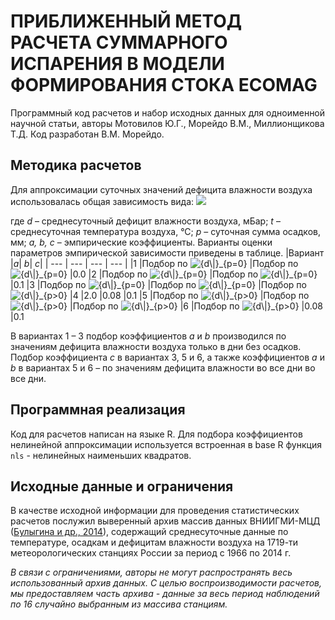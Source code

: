 # ПРИБЛИЖЕННЫЙ МЕТОД РАСЧЕТА СУММАРНОГО ИСПАРЕНИЯ В МОДЕЛИ ФОРМИРОВАНИЯ СТОКА ECOMAG
Программный код расчетов и набор исходных данных для одноименной научной статьи, 
авторы Мотовилов Ю.Г., Морейдо В.М., Миллионщикова Т.Д.
Код разработан В.М. Морейдо.

## Методика расчетов
Для аппроксимации суточных значений дефицита влажности воздуха использовалась общая зависимость вида:
<img src="https://render.githubusercontent.com/render/math?math=d=a*e^{(b*t-c*p)}">

где *d* – среднесуточный дефицит влажности воздуха, мБар; *t* – среднесуточная температура воздуха, °С; *p* – суточная сумма осадков, мм; *a, b, с* – эмпирические коэффициенты. 
Варианты оценки параметров эмпирической зависимости приведены в таблице.
|Вариант	|*a*|	*b*|	*c*|
| --- | --- | --- | --- |
|1	|Подбор по <img src="https://latex.codecogs.com/gif.latex?{d\|}_{p=0}" title="{d\|}_{p=0}" />	|Подбор по <img src="https://latex.codecogs.com/gif.latex?{d\|}_{p=0}" title="{d\|}_{p=0}" />	|0.0
|2	|Подбор по <img src="https://latex.codecogs.com/gif.latex?{d\|}_{p=0}" title="{d\|}_{p=0}" />	|Подбор по <img src="https://latex.codecogs.com/gif.latex?{d\|}_{p=0}" title="{d\|}_{p=0}" /> 	|0.1
|3	|Подбор по <img src="https://latex.codecogs.com/gif.latex?{d\|}_{p=0}" title="{d\|}_{p=0}" />	|Подбор по <img src="https://latex.codecogs.com/gif.latex?{d\|}_{p=0}" title="{d\|}_{p=0}" /> 	|Подбор по <img src="https://latex.codecogs.com/gif.latex?{d\|}_{p>0}" title="{d\|}_{p>0}" />
|4	|2.0	|0.08	|0.1
|5	|Подбор по <img src="https://latex.codecogs.com/gif.latex?{d\|}_{p>0}" title="{d\|}_{p>0}" />	|Подбор по <img src="https://latex.codecogs.com/gif.latex?{d\|}_{p>0}" title="{d\|}_{p>0}" />	|Подбор по <img src="https://latex.codecogs.com/gif.latex?{d\|}_{p>0}" title="{d\|}_{p>0}" />
|6	|Подбор по <img src="https://latex.codecogs.com/gif.latex?{d\|}_{p>0}" title="{d\|}_{p>0}" />	|0.08	|0.1


В вариантах 1 – 3 подбор коэффициентов *a* и *b* производился по значениям дефицита влажности воздуха только в дни без осадков. Подбор коэффициента *c* в вариантах 3, 5 и 6, а также коэффициентов *a* и *b* в вариантах 5 и 6 – по значениям дефицита влажности во все дни во все дни. 

## Программная реализация
Код для расчетов написан на языке R. Для подбора коэффициентов нелинейной аппроксимации используется встроенная в base R функция `nls` - 
нелинейных наименьших квадратов. 

## Исходные данные и ограничения
В качестве исходной информации для проведения статистических расчетов послужил выверенный архив массив данных ВНИИГМИ-МЦД ([Булыгина и др., 2014](http://meteo.ru/data/163-basic-parameters#описание-массива-данных)), содержащий среднесуточные данные по температуре, осадкам и дефицитам влажности воздуха на 1719-ти метеорологических станциях России за период с 1966 по 2014 г.

*В связи с ограничениями, авторы не могут распространять весь использованный архив данных. С целью воспроизводимости расчетов, мы предоставляем часть архива - данные за весь период наблюдений по 16 случайно выбранным из массива станциям.*

